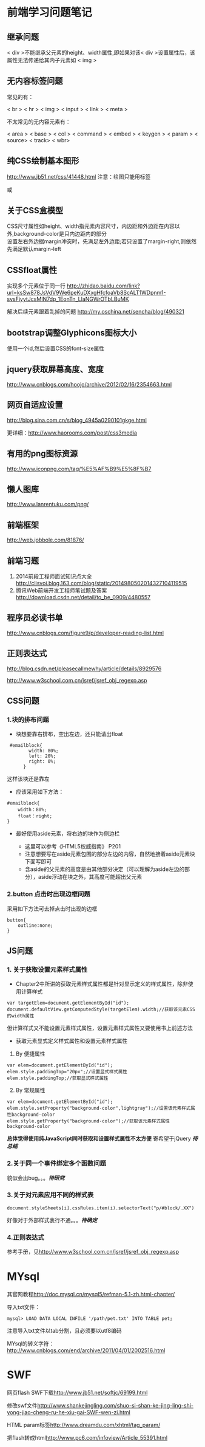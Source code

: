 # 前端学习问题笔记

## 继承问题
 < div >不能继承父元素的height、width属性,即如果对该< div >设置属性后，该属性无法传递给其内子元素如 < img >

## 无内容标签问题

常见的有：

< br > < hr > < img > < input > < link > < meta >

不太常见的无内容元素有：

< area > < base > < col > < command > < embed > < keygen >
< param > < source> < track> < wbr>

## 纯CSS绘制基本图形
<http://www.jb51.net/css/41448.html>
注意：绘图只能用标签<div>或<p>

## 关于CSS盒模型
CSS尺寸属性如height、width指元素内容尺寸，内边距和外边距在内容以外,background-color是只内边距内的部分<br>
设置左右外边据margin冲突时，先满足左外边距;若只设置了margin-right,则依然先满足默认margin-left

## CSSfloat属性
实现多个元素位于同一行
<http://zhidao.baidu.com/link?url=ksSw878JsVdV9We6peKuDXxgHfcfoaVb8ScALT1WDpnm1-svsFiyytJcsMIN7dp_1EonTn_LlaNGWrOTbLBuMK>

解决后续元素跟着乱掉的问题
<http://my.oschina.net/sencha/blog/490321>

## bootstrap调整Glyphicons图标大小
使用一个id,然后设置CSS的font-size属性

## jquery获取屏幕高度、宽度
<http://www.cnblogs.com/hoojo/archive/2012/02/16/2354663.html>

## 网页自适应设置
<http://blog.sina.com.cn/s/blog_4945a0290101gkge.html>

更详细：<http://www.haorooms.com/post/css3media>

## 有用的png图标资源
<http://www.iconpng.com/tag/%E5%AF%B9%E5%8F%B7>

## 懒人图库
<http://www.lanrentuku.com/png/>

## 前端框架
<http://web.jobbole.com/81876/>

## 前端习题
1. 2014前段工程师面试知识点大全
<http://clisvoi.blog.163.com/blog/static/2014980502014327104119515>
2. 腾讯Web前端开发工程师笔试题及答案
<http://download.csdn.net/detail/to_be_0909/4480557>

## 程序员必读书单
<http://www.cnblogs.com/figure9/p/developer-reading-list.html>

## 正则表达式
<http://blog.csdn.net/pleasecallmewhy/article/details/8929576>

<http://www.w3school.com.cn/jsref/jsref_obj_regexp.asp>

## CSS问题
### 1.块的排布问题
- 块想要靠右排布，空出左边，还只能请出float

```
 #emailblock{
        width: 80%;
        left: 20%;
        right: 0%;
      }
```
这样该块还是靠左

- 应该采用如下方法：
```
#emailblock{
	width：80%;
	float：right;
}
```

- 最好使用aside元素，将右边的块作为侧边栏

   - 这里可以参考《HTML5权威指南》 P201
   - 注意想要写在aside元素包围的部分左边的内容，自然地接着aside元素块下面写即可
   - 含aside的父元素的高度是由其他部分决定（可以理解为aside左边的部分），aside浮动在块之外，其高度可能超出父元素

### 2.button 点击时出现边框问题
采用如下方法可去掉点击时出现的边框
```
button{
	outline:none;
}
```

## JS问题
### 1. 关于获取设置元素样式属性
- Chapter2中所讲的获取元素样式属性都是针对显示定义的样式属性，除非使用计算样式
```
var targetElem=document.getElementById("id");
document.defaultView.getComputedStyle(targetElem).width;//获取该元素CSS的width属性
```
但计算样式又不能设置元素样式属性，设置元素样式属性又要使用书上前述方法

- 获取元素显式定义样式属性和设置元素样式属性
1. By 便捷属性
```
var elem=document.getElementById("id");
elem.style.paddingTop="20px";//设置显式样式属性
elem.style.paddingTop;//获取显式样式属性
```
2. By 常规属性
```
var elem=document.getElementById("id");
elem.style.setProperty("background-color",lightgray");//设置该元素样式属性background-color
elem.style.getProperty("background-color");//获取该元素样式属性background-color
```

**总体觉得使用纯JavaScript同时获取和设置样式属性不太方便**
寄希望于jQuery ***待总结***


### 2.关于同一个事件绑定多个函数问题
貌似会出bug。。。***待研究***

### 3.关于对元素应用不同的样式表
```
document.styleSheets[i].cssRules.item(i).selectorText("p/#block/.XX")
```
好像对于外部样式表行不通。。。***待确定***

### 4.正则表达式
参考手册，见<http://www.w3school.com.cn/jsref/jsref_obj_regexp.asp>

















# MYsql
其官网教程<http://doc.mysql.cn/mysql5/refman-5.1-zh.html-chapter/>

导入txt文件：
```
mysql> LOAD DATA LOCAL INFILE '/path/pet.txt' INTO TABLE pet;
```

注意导入txt文件以tab分割，且必须要以utf8编码

MYsql的转义字符：
<http://www.cnblogs.com/end/archive/2011/04/01/2002516.html>

# SWF
网页flash SWF下载<http://www.jb51.net/softjc/69199.html>

修改swf文件<http://www.shankejingling.com/shuo-si-shan-ke-jing-ling-shi-yong-jiao-cheng-ru-he-xiu-gai-SWF-wen-zi.html>

HTML param标签<http://www.dreamdu.com/xhtml/tag_param/>

把flash转成html<http://www.pc6.com/infoview/Article_55391.html>